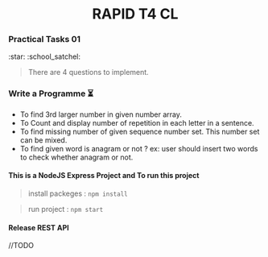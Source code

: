 <h1 align="center">RAPID T4 CL</h1>
<h3>Practical Tasks 01</h3> :star: :school_satchel:

> There are 4 questions to implement.

### Write a Programme :hourglass_flowing_sand:

- To find 3rd larger number in given number array.
- To Count and display number of repetition in each letter in a sentence.
- To find missing number of given sequence number set. This number set can be mixed.
- To find given word is anagram or not ?
	ex: user should insert two words to check whether anagram or not.

#### This is a NodeJS Express Project and To run this project

> install packeges :
	````
	npm install
	````
	
> run project :
	````
	npm start
	````

#### Release REST API
//TODO
